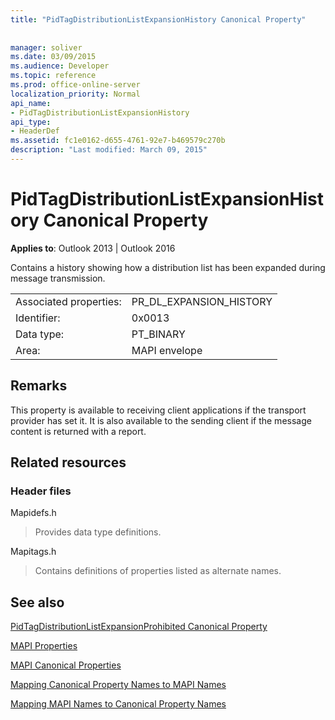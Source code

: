 ```yaml
---
title: "PidTagDistributionListExpansionHistory Canonical Property"
 
 
manager: soliver
ms.date: 03/09/2015
ms.audience: Developer
ms.topic: reference
ms.prod: office-online-server
localization_priority: Normal
api_name:
- PidTagDistributionListExpansionHistory
api_type:
- HeaderDef
ms.assetid: fc1e0162-d655-4761-92e7-b469579c270b
description: "Last modified: March 09, 2015"
---
```


# PidTagDistributionListExpansionHistory Canonical Property

  
  
**Applies to**: Outlook 2013 | Outlook 2016 
  
Contains a history showing how a distribution list has been expanded during message transmission. 
  
|||
|:-----|:-----|
|Associated properties:  <br/> |PR_DL_EXPANSION_HISTORY  <br/> |
|Identifier:  <br/> |0x0013  <br/> |
|Data type:  <br/> |PT_BINARY  <br/> |
|Area:  <br/> |MAPI envelope  <br/> |
   
## Remarks

This property is available to receiving client applications if the transport provider has set it. It is also available to the sending client if the message content is returned with a report. 
  
## Related resources

### Header files

Mapidefs.h
  
> Provides data type definitions.
    
Mapitags.h
  
> Contains definitions of properties listed as alternate names.
    
## See also



[PidTagDistributionListExpansionProhibited Canonical Property](pidtagdistributionlistexpansionprohibited-canonical-property.md)


[MAPI Properties](mapi-properties.md)
  
[MAPI Canonical Properties](mapi-canonical-properties.md)
  
[Mapping Canonical Property Names to MAPI Names](mapping-canonical-property-names-to-mapi-names.md)
  
[Mapping MAPI Names to Canonical Property Names](mapping-mapi-names-to-canonical-property-names.md)


